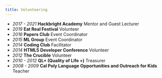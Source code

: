 ```yaml
---
title: Volunteering
---
```


- _2017 - 2021_ **Hackbright Academy** Mentor and Guest Lecturer
- _2019_ **Eat Real Festival** Volunteer
- _2016_ **Papers Club** Event Coordinator
- _2015_ **ML Group** Event Coordinator
- _2014_ **Coding Club** Facilitator
- _2014_ **HTML5 Developer Conference** Volunteer
- _2012_ **The Crucible** Volunteer
- _2010 - 2012_ **QL+ (Quality of Life +)** Treasurer
- _2008 - 2009_ **Cal Poly Language Opportunities and Outreach for Kids** Teacher
